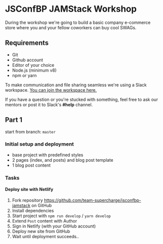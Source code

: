 # JSConfBP JAMStack Workshop

During the workshop we're going to build a basic company e-commerce store where you and your fellow coworkers can buy cool SWAGs.

## Requirements

- Git
- Github account
- Editor of your choice
- Node.js (minimum v8)
- npm or yarn

To make communication and file sharing seamless we're using a Slack workspace. [You can join the workspace here.](https://join.slack.com/t/jsconfbp-jamstack/shared_invite/enQtNzY1OTIyNjIxMTI2LTg4Y2FlNTEzMDFhOTE2Yzg1ZjlhMmM2YWZiMWYxNjNjM2VkMjNlOTIyZTkzOWJkOTEwOWJkNWQyMTc0ZmRiMWQ)

If you have a question or you're stucked with something, feel free to ask our mentors or post it to Slack's **#help** channel.

## Part 1

start from branch: `master`

### Initial setup and deployment

- base project with predefined styles
- 2 pages (index, and posts) and blog post template
- 1 blog post content

### Tasks

#### Deploy site with Netlify

1. Fork repository https://github.com/team-supercharge/jsconfbp-jamstack on GitHub
2. Install dependencies
3. Start project with `npm run develop` / `yarn develop`
4. Extend `Post` content with Author
5. Sign in Netlify (with your GitHub account)
6. Deploy new site from GitHub
7. Wait until deployment succeeds..
